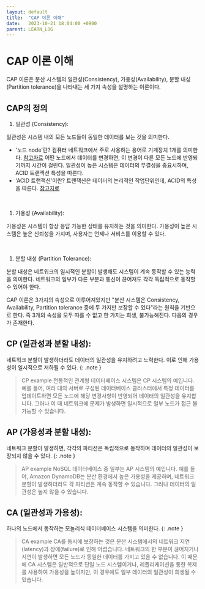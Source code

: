 ```yaml
---
layout: default
title:  "CAP 이론 이해"
date:   2023-10-21 18:04:00 +0900
parent: LEARN_LOG
---
```


 # CAP 이론 이해

CAP 이론은 분산 시스템의 일관성(Consistency), 가용성(Availability), 분할 내성(Partition tolerance)을 나타내는 세 가지 속성을 설명하는 이론이다. 

## CAP의 정의

1. 일관성 (Consistency):

일관성은 시스템 내의 모든 노드들이 동일한 데이터를 보는 것을 의미한다.
 * '노드 node'란? 컴퓨터 네트워크에서 주로 사용하는 용어로 기계장치 1개를 의미한다. [참고자료](https://engineer-mole.tistory.com/141)
어떤 노드에서 데이터를 변경하면, 이 변경이 다른 모든 노드에 반영되기까지 시간이 걸린다.
일관성이 높은 시스템은 데이터의 무결성을 중요시하며, ACID 트랜잭션 특성을 따른다.
 * 'ACID 트랜잭션'이란? 트랜잭션은 데이터의 논리적인 작업단위인데, ACID의 특성을 따른다. [참고자료](https://victorydntmd.tistory.com/129)

<br>

1. 가용성 (Availability):

가용성은 시스템이 항상 응답 가능한 상태를 유지하는 것을 의미한다.
가용성이 높은 시스템은 높은 신뢰성을 가지며, 사용자는 언제나 서비스를 이용할 수 있다.

<br>

1. 분할 내성 (Partition Tolerance):

분할 내성은 네트워크의 일시적인 분할이 발생해도 시스템이 계속 동작할 수 있는 능력을 의미한다.
네트워크의 일부가 다른 부분과 통신이 끊어져도 각각 독립적으로 동작할 수 있어야 한다.


CAP 이론은 3가지의 속성으로 이루어져있지만 "분산 시스템은 Consistency, Availability, Partition tolerance 중에 두 가지만 보장할 수 있다"라는 원칙을 기반으로 한다. 즉 3개의 속성을 모두 따를 수 없고 한 가지는 희생, 불가능해진다.
다음의 경우가 존재한다.



## CP (일관성과 분할 내성):
네트워크 분할이 발생하더라도 데이터의 일관성을 유지하려고 노력한다. 이로 인해 가용성이 일시적으로 저하될 수 있다.
{: .note }
> CP example
> 전통적인 관계형 데이터베이스 시스템은 CP 시스템의 예입니다. 예를 들어, 여러 대의 서버로 구성된 데이터베이스 클러스터에서 특정 데이터를 업데이트하면 모든 노드에 해당 변경사항이 반영되어 데이터의 일관성을 유지합니다. 그러나 이 때 네트워크에 문제가 발생하면 일시적으로 일부 노드가 접근 불가능할 수 있습니다.

## AP (가용성과 분할 내성):
네트워크 분할이 발생하면, 각각의 파티션은 독립적으로 동작하며 데이터의 일관성이 보장되지 않을 수 있다.
{: .note }
> AP example
> NoSQL 데이터베이스 중 일부는 AP 시스템의 예입니다. 예를 들어, Amazon DynamoDB는 분산 환경에서 높은 가용성을 제공하며, 네트워크 분할이 발생하더라도 각 파티션은 계속 동작할 수 있습니다. 그러나 데이터의 일관성은 높지 않을 수 있습니다.

## CA (일관성과 가용성):
하나의 노드에서 동작하는 모놀리식 데이터베이스 시스템을 의미한다. 
{: .note }
> CA example
> CA를 동시에 보장하는 것은 분산 시스템에서의 네트워크 지연(latency)과 장애(failure)로 인해 어렵습니다. 네트워크의 한 부분이 끊어지거나 지연이 발생하면 모든 노드가 동일한 데이터를 가지고 있을 수 없습니다. 이 때문에 CA 시스템은 일반적으로 단일 노드 시스템이거나, 레플리케이션을 통한 복제를 사용하여 가용성을 높이지만, 이 경우에도 일부 데이터의 일관성이 희생될 수 있습니다.
